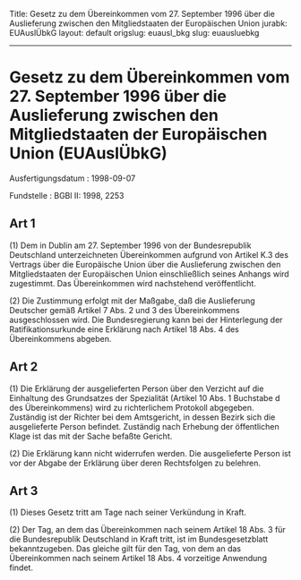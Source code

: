 Title: Gesetz zu dem Übereinkommen vom 27. September 1996 über die Auslieferung zwischen
  den Mitgliedstaaten der Europäischen Union
jurabk: EUAuslÜbkG
layout: default
origslug: euausl_bkg
slug: euausluebkg

---

# Gesetz zu dem Übereinkommen vom 27. September 1996 über die Auslieferung zwischen den Mitgliedstaaten der Europäischen Union (EUAuslÜbkG)

Ausfertigungsdatum
:   1998-09-07

Fundstelle
:   BGBl II: 1998, 2253



## Art 1

(1) Dem in Dublin am 27. September 1996 von der Bundesrepublik
Deutschland unterzeichneten Übereinkommen aufgrund von Artikel K.3 des
Vertrags über die Europäische Union über die Auslieferung zwischen den
Mitgliedstaaten der Europäischen Union einschließlich seines Anhangs
wird zugestimmt. Das Übereinkommen wird nachstehend veröffentlicht.

(2) Die Zustimmung erfolgt mit der Maßgabe, daß die Auslieferung
Deutscher gemäß Artikel 7 Abs. 2 und 3 des Übereinkommens
ausgeschlossen wird. Die Bundesregierung kann bei der Hinterlegung der
Ratifikationsurkunde eine Erklärung nach Artikel 18 Abs. 4 des
Übereinkommens abgeben.


## Art 2

(1) Die Erklärung der ausgelieferten Person über den Verzicht auf die
Einhaltung des Grundsatzes der Spezialität (Artikel 10 Abs. 1
Buchstabe d des Übereinkommens) wird zu richterlichem Protokoll
abgegeben. Zuständig ist der Richter bei dem Amtsgericht, in dessen
Bezirk sich die ausgelieferte Person befindet. Zuständig nach Erhebung
der öffentlichen Klage ist das mit der Sache befaßte Gericht.

(2) Die Erklärung kann nicht widerrufen werden. Die ausgelieferte
Person ist vor der Abgabe der Erklärung über deren Rechtsfolgen zu
belehren.


## Art 3

(1) Dieses Gesetz tritt am Tage nach seiner Verkündung in Kraft.

(2) Der Tag, an dem das Übereinkommen nach seinem Artikel 18 Abs. 3
für die Bundesrepublik Deutschland in Kraft tritt, ist im
Bundesgesetzblatt bekanntzugeben. Das gleiche gilt für den Tag, von
dem an das Übereinkommen nach seinem Artikel 18 Abs. 4 vorzeitige
Anwendung findet.


